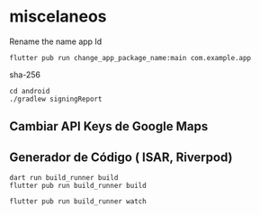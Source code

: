 # miscelaneos

Rename the name app Id
```
flutter pub run change_app_package_name:main com.example.app
```

sha-256
```
cd android
./gradlew signingReport
```

## Cambiar API Keys de Google Maps


## Generador de Código ( ISAR, Riverpod)

```
dart run build_runner build
flutter pub run build_runner build

flutter pub run build_runner watch
```